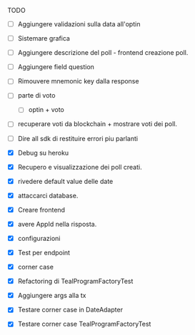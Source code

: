 
TODO

- [ ] Aggiungere validazioni sulla data all'optin
- [ ] Sistemare grafica
- [ ] Aggiungere descrizione del poll - frontend creazione poll.
- [ ] Aggiungere field question 
- [ ] Rimouvere mnemonic key dalla response
- [ ] parte di voto 
    - [ ] optin + voto 
- [ ] recuperare voti da blockchain + mostrare voti dei poll.
- [ ] Dire all sdk di restituire errori piu parlanti 

- [x] Debug su heroku 
- [x] Recupero e visualizzazione dei poll creati.
- [x] rivedere default value delle date 
- [x] attaccarci database.
- [x] Creare frontend
- [x] avere AppId nella risposta.
- [x] configurazioni 
- [x] Test per endpoint
- [x] corner case
- [x] Refactoring di TealProgramFactoryTest
- [x] Aggiungere args alla tx
- [x] Testare corner case in DateAdapter
- [x] Testare corner case TealProgramFactoryTest
